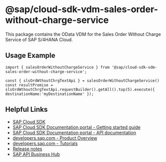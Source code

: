 # @sap/cloud-sdk-vdm-sales-order-without-charge-service

This package contains the OData VDM for the Sales Order Without Charge Service of SAP S/4HANA Cloud.

## Usage Example
```
import { salesOrderWithoutChargeService } from '@sap/cloud-sdk-vdm-sales-order-without-charge-service';

const { slsOrdWthoutChrgTextApi } = salesOrderWithoutChargeService()
const resultPromise = slsOrdWthoutChrgTextApi.requestBuilder().getAll().top(5).execute({ destinationName:'myDestinationName' });

```

## Helpful Links

- [SAP Cloud SDK](https://github.com/SAP/cloud-sdk-js)
- [SAP Cloud SDK Documentation portal - Getting started guide](https://sap.github.io/cloud-sdk/docs/js/getting-started)
- [SAP Cloud SDK Documentation portal - API documentation](https://sap.github.io/cloud-sdk/docs/js/api)
- [developers.sap.com - Product Overview](https://developers.sap.com/topics/cloud-sdk.html)
- [developers.sap.com - Tutorials](https://developers.sap.com/tutorial-navigator.html?tag=software-product:technology-platform/sap-cloud-sdk&tag=tutorial:type/tutorial&tag=programming-tool:javascript)
- [Release notes](https://help.sap.com/doc/2324e9c3b28748a4ae2ad08166d77675/1.0/en-US/js-index.html)
- [SAP API Business Hub](https://api.sap.com/)
